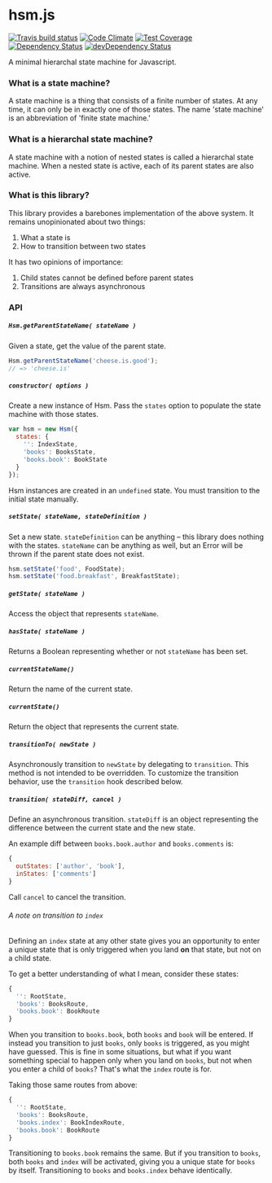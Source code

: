 # hsm.js
[![Travis build status](http://img.shields.io/travis/jmeas/hsm.js.svg?style=flat)](https://travis-ci.org/jmeas/hsm.js)
[![Code Climate](https://codeclimate.com/github/jmeas/hsm.js/badges/gpa.svg)](https://codeclimate.com/github/jmeas/hsm.js)
[![Test Coverage](https://codeclimate.com/github/jmeas/hsm.js/badges/coverage.svg)](https://codeclimate.com/github/jmeas/hsm.js)
[![Dependency Status](https://david-dm.org/jmeas/hsm.js.svg)](https://david-dm.org/jmeas/hsm.js)
[![devDependency Status](https://david-dm.org/jmeas/hsm.js/dev-status.svg)](https://david-dm.org/jmeas/hsm.js#info=devDependencies)

A minimal hierarchal state machine for Javascript.

### What is a state machine?

A state machine is a thing that consists of a finite number of states. At any time, it can
only be in exactly one of those states. The name 'state machine' is an abbreviation of 'finite
state machine.'

### What is a hierarchal state machine?

A state machine with a notion of nested states is called a hierarchal state machine. When
a nested state is active, each of its parent states are also active.

### What is this library?

This library provides a barebones implementation of the above system. It remains
unopinionated about two things:

1. What a state is
2. How to transition between two states

It has two opinions of importance:

1. Child states cannot be defined before parent states
2. Transitions are always asynchronous

### API

##### `Hsm.getParentStateName( stateName )`

Given a state, get the value of the parent state.

```js
Hsm.getParentStateName('cheese.is.good');
// => 'cheese.is'
```

##### `constructor( options )`

Create a new instance of Hsm. Pass the `states` option to populate the state machine with those states.

```js
var hsm = new Hsm({
  states: {
    '': IndexState,
    'books': BooksState,
    'books.book': BookState
  }
});
```

Hsm instances are created in an `undefined` state. You must transition
to the initial state manually.

##### `setState( stateName, stateDefinition )`

Set a new state. `stateDefinition` can be anything – this library
does nothing with the states. `stateName` can be anything as well,
but an Error will be thrown if the parent state does not exist.

```js
hsm.setState('food', FoodState);
hsm.setState('food.breakfast', BreakfastState);
```

##### `getState( stateName )`

Access the object that represents `stateName`.

##### `hasState( stateName )`

Returns a Boolean representing whether or not `stateName` has
been set.

##### `currentStateName()`

Return the name of the current state.

##### `currentState()`

Return the object that represents the current state.

##### `transitionTo( newState )`

Asynchronously transition to `newState` by delegating to `transition`. This
method is not intended to be overridden. To customize the transition behavior,
use the `transition` hook described below.

##### `transition( stateDiff, cancel )`

Define an asynchronous transition. `stateDiff` is an object representing the
difference between the current state and the new state.

An example diff between `books.book.author` and `books.comments` is:

```js
{
  outStates: ['author', 'book'],
  inStates: ['comments']
}
```

Call `cancel` to cancel the transition.

###### A note on transition to `index`

Defining an `index` state at any other state gives you an opportunity
to enter a unique state that is only triggered when you land **on** that state,
but not on a child state.

To get a better understanding of what I mean, consider these states:

```js
{
  '': RootState,
  'books': BooksRoute,
  'books.book': BookRoute
}
```

When you transition to `books.book`, both `books` and `book` will be entered. If
instead you transition to just `books`, only `books` is triggered, as you might
have guessed. This is fine in some situations, but what if you want something special
to happen only when you land on `books`, but not when you enter a child of `books`? That's
what the `index` route is for.

Taking those same routes from above:

```js
{
  '': RootState,
  'books': BooksRoute,
  'books.index': BookIndexRoute,
  'books.book': BookRoute
}
```

Transitioning to `books.book` remains the same. But if you transition to `books`,
both `books` and `index` will be activated, giving you a unique state for `books` by
itself. Transitioning to `books` and `books.index` behave identically.
